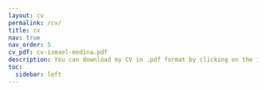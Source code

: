```yaml
---
layout: cv
permalink: /cv/
title: cv
nav: true
nav_order: 5
cv_pdf: cv-ismael-medina.pdf
description: You can download my CV in .pdf format by clicking on the icon on the right.
toc:
  sidebar: left
---
```

